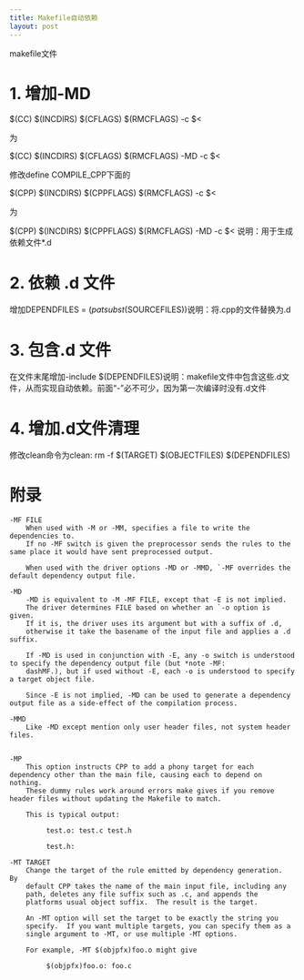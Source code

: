 ```yaml
---
title: Makefile自动依赖
layout: post
---
```


makefile文件

# 1. 增加-MD

$(CC) $(INCDIRS) $(CFLAGS) $(RMCFLAGS) -c $<

为

$(CC) $(INCDIRS) $(CFLAGS) $(RMCFLAGS) -MD -c $<

修改define COMPILE_CPP下面的

$(CPP) $(INCDIRS) $(CPPFLAGS) $(RMCFLAGS) -c $<

为

$(CPP) $(INCDIRS) $(CPPFLAGS) $(RMCFLAGS) -MD -c $< 说明：用于生成依赖文件*.d

# 2. 依赖 .d 文件
增加DEPENDFILES = $(patsubst %.cpp,%.d,$(SOURCEFILES))说明：将.cpp的文件替换为.d

# 3. 包含.d 文件
在文件末尾增加-include $(DEPENDFILES)说明：makefile文件中包含这些.d文件，从而实现自动依赖。前面“-”必不可少，因为第一次编译时没有.d文件

# 4. 增加.d文件清理
修改clean命令为clean:
     rm -f $(TARGET) $(OBJECTFILES) $(DEPENDFILES)

# 附录
```shell
-MF FILE
    When used with -M or -MM, specifies a file to write the dependencies to.  
    If no -MF switch is given the preprocessor sends the rules to the same place it would have sent preprocessed output.

    When used with the driver options -MD or -MMD, `-MF overrides the default dependency output file.

-MD
    -MD is equivalent to -M -MF FILE, except that -E is not implied.  
    The driver determines FILE based on whether an `-o option is given.  
    If it is, the driver uses its argument but with a suffix of .d, 
    otherwise it take the basename of the input file and applies a .d suffix.

    If -MD is used in conjunction with -E, any -o switch is understood to specify the dependency output file (but *note -MF:
    dashMF.), but if used without -E, each -o is understood to specify a target object file.

    Since -E is not implied, -MD can be used to generate a dependency output file as a side-effect of the compilation process.

-MMD
    Like -MD except mention only user header files, not system header files.


-MP
    This option instructs CPP to add a phony target for each dependency other than the main file, causing each to depend on nothing.  
    These dummy rules work around errors make gives if you remove header files without updating the Makefile to match.

    This is typical output:

         test.o: test.c test.h

         test.h:

-MT TARGET
    Change the target of the rule emitted by dependency generation.  By
    default CPP takes the name of the main input file, including any
    path, deletes any file suffix such as .c, and appends the
    platforms usual object suffix.  The result is the target.

    An -MT option will set the target to be exactly the string you
    specify.  If you want multiple targets, you can specify them as a
    single argument to -MT, or use multiple -MT options.

    For example, -MT $(objpfx)foo.o might give

         $(objpfx)foo.o: foo.c 
```

